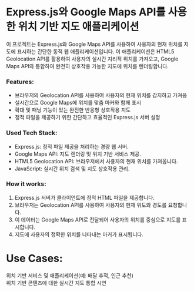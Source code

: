# Express.js와 Google Maps API를 사용한 위치 기반 지도 애플리케이션

이 프로젝트는 Express.js와 Google Maps API를 사용하여 사용자의 현재 위치를 지도에 표시하는 간단한 동적 웹 애플리케이션입니다. 이 애플리케이션은 HTML5 Geolocation API를 활용하여 사용자의 실시간 지리적 위치를 가져오고, Google Maps API와 통합하여 완전히 상호작용 가능한 지도에 위치를 렌더링합니다.

### Features:
- 브라우저의 Geolocation API를 사용하여 사용자의 현재 위치를 감지하고 가져옴
- 실시간으로 Google Maps에 위치를 맞춤 마커와 함께 표시
- 확대 및 패닝 기능이 있는 완전한 반응형 상호작용 지도
- 정적 파일을 제공하기 위한 간단하고 효율적인 Express.js 서버 설정

### Used Tech Stack:
- Express.js: 정적 파일 제공을 처리하는 경량 웹 서버.
- Google Maps API: 지도 렌더링 및 위치 기반 서비스 제공.
- HTML5 Geolocation API: 브라우저에서 사용자의 현재 위치를 가져옵니다.
- JavaScript: 실시간 위치 검색 및 지도 상호작용 관리.

### How it works:
1. Express.js 서버가 클라이언트에 정적 HTML 파일을 제공합니다.
2. 브라우저는 Geolocation API를 사용하여 사용자의 현재 위도와 경도를 요청합니다.
3. 이 데이터는 Google Maps API로 전달되어 사용자의 위치를 중심으로 지도를 표시합니다.
4. 지도에 사용자의 정확한 위치를 나타내는 마커가 표시됩니다.

# Use Cases:
위치 기반 서비스 및 애플리케이션(예: 배달 추적, 인근 추천) <br>
위치 기반 콘텐츠에 대한 실시간 지도 통합 시연
